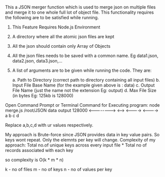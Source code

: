 This a JSON merger function which is used to merge json on multiple files and merge it to one whole full lot of object file. This functionality requires the following are to be satisfied while running.

1. This Feature Requires Node.js Environment 
2. A directory where all the atomic json files are kept
3. All the json should contain only Array of Objects
4. All the json files needs to be saved with a common name. Eg data1.json, data2.json, data3.json,... 
5. A list of arguments are to be given while running the code. They are:
	
	a. Path to Directory (correct path to directory containing all input files)
 	b. Input File Base Name (for the example given above is : data)
	c. Output File Name (just the name not the extension Eg: output)
	d. Max File Size (in bytes Eg: 125kb is 128000)

Open Command Prompt or Terminal
Command for Executing program:
node merge.js /root/JSON data output 128000
              <--------> <--> <----> <---->
		   		  a        b     c      d
					 
Replace a,b,c,d with ur values respectively.

My approach is Brute-force since JSON provides data in key value pairs. So keys wont repeat. Only the elemnts per key will change.
Complexity of my approach:
Total no.of unique keys across every input file * Total no of records associated with each key

so complexity is O(k * m * n)

k - no of files
m - no of keys
n - no of values per key
